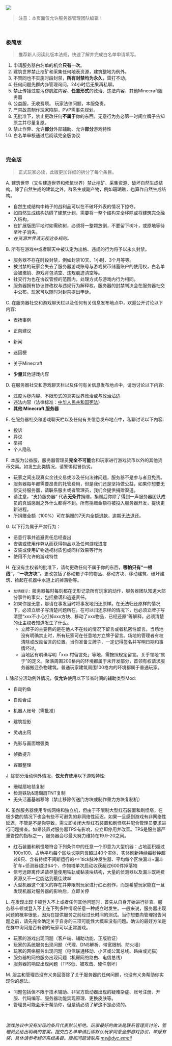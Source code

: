 ![](https://tigerdingcom-1258728659.cos.ap-shanghai.myqcloud.com/Wiki/agreement/agreement.png)

> 注意：本页面仅允许服务器管理团队编辑！  

<br>

### 极简版

> 推荐新人阅读此版本法规，快速了解并完成白名单申请填写。

1. 申请服务器白名单的机会**只有一次**。
2. 建筑世界禁止挖矿和采集任何地表资源，建筑整地为例外。
3. 不赞同也不实施时段封禁，**所有封禁均为永久**，雷打不动。 
4. 任何问题先群内@管理询问，24小时后无果再私聊。
5. 禁止传播过度污秽肮脏内容、**任意形式**的政治、违法内容、其他Minecraft服务器
6. 公益服，无收费项。 玩家法律问题，本服免责。
7. 严禁故意制作玩家陷阱，PVP需事先规划。
8. 无批准下，禁止更改任何**不属于**你的东西。无意行为务必第一时间立牌子告知原主并尽量复原。
10. 禁止作弊、允许**部分**外部辅助、允许**部分**游戏特性
10. 白名单审核通过后阅读完全版协议

<br>

### 完全版

> 正式玩家必读，此版更加详细的拆分了每个条目。

A. 建筑世界（又名建造世界和修筑世界）禁止挖矿、采集资源、破坏自然生成结构。除了自然生成的建筑之外，群系生成副产物，例如珊瑚礁，也算作自然生成结构。

- 自然生成结构中箱子的战利品可以在不破坏外表的情况下掠夺。
- 如自然生成结构妨碍了建筑计划，需要将一整个结构完全移除或将建筑完全融入结构。
- 在扩展版图平地时如需砍树，必须将一整颗放倒，不要留下树叶，或原地等待至叶子消失。
- *在资源世界请无视这条规则。*

B. 所有在游戏中或者聊天中被认定为出格、违规的行为将予以永久封禁。

- 服务器不存在时段封禁，例如封禁10天、1小时、3个月等等。
- 被封禁的玩家会失去了服务器游戏账号与游戏货币储蓄账户的使用权，白名单会被撤销、游戏背包清空、违规痕迹清空等。
- 社交行为也在协议管控的范围内，处理方式与游戏内行为相同。
- 服务器拥有协议修改权与违规行为解释权。服务器的封禁判决会在服务器社交中公布。玩家可以随时对封禁提出申诉。

C. 在服务器社交和游戏聊天栏以及任何有关信息发布地点中，欢迎公开讨论以下内容:

- 表扬事例

- 正向建议

- 新闻

- 迷因梗

- 关于Minecraft

- **少量**其他游戏内容

D. 在服务器社交和游戏聊天栏以及任何有关信息发布地点中，请勿讨论以下内容:

- 过度污秽内容、不限形式的真实世界政治或与政治沾边
- 违法内容（法律标准：[中华人民共和国宪法](https://zh.wikipedia.org/wiki/中华人民共和国宪法)）
- **其他 Minecraft 服务器**

E. 在服务器社交和游戏聊天栏以及任何有关信息发布地点中，私聊讨论以下内容:

- 投诉
- 异议
- 举报
- 个人隐私

F. 本服为公益服，服务器管理员**完全不可能**会和玩家进行游戏货币以外的其他货币交易。如发生此类情况，请警惕假冒伪劣。

- 玩家之间出现真实金钱交易或涉及任何法律问题，服务器不是参与者且免责。
- 服务器每年都需要昂贵的托管费用，但是我们还是坚持做公益，如果你想要无偿支持服务器，请联系服主或者管理员，我们会提供捐赠渠道。
- 请注意，“支持服务器” 代表**无条件**捐赠，捐赠后你除了得到一声服务器团队成员的真诚感谢之外什么都得不到。所有捐赠金额将被投入服务器开发，提快更新进程。
- 所捐赠全额（100%）可在捐赠的7天内全额退款，逾期无法退还。

G. 以下行为属于严禁行为：

- 恶意行事并逃避责任后经查出
- 安装或使用作弊从而获得物品以及任何游戏进度
- 安装或使用矿物透视材质包或同样效果等行为
- 使用不允许的游戏特性

H. 在没有主权者的批准下，请勿更改任何不属于你的东西，**哪怕只有“一根线”，“一块方块”**。更改包括了移动箱子中的物品、移动方块、移动建筑、破坏建筑、捡起在机器中水道上的掉落物等。

- `友情提示:` 服务器每时每刻都在无形记录所有玩家的动作，服务器团队知道大部分事件的事实，包括撒谎和逃避责任。
- 如果你是无意，那请在事发当时将事发地归还原样。在无法归还原样的情况下，必须立牌子写清楚问题所在。在可以归还原样的情况下，也必须立牌子写清楚“xxx不小心打掉xxx方块、移动了xxx物品，已经还原”等解释，必须清楚的让主权者知道发生了什么。
  - 立牌子的主要目的是在他人不在线的情况下留言或者私密性留言。当场地没有明确禁止时，所有玩家可在任意地方立牌子留言。场地的管理者有权清除或改动留言的位置。当你准备立牌子，一定记得签名并写明日期和事情经过。
  - 当地区有明确写明「xxx 村留言处」等地，需按照规定留言。关乎领地“属于”的定义，聚落周围200格内的环境都属于未开发部分，首领有权请求服务器搬迁杂物建筑。普通玩家建筑周围100格内的环境都属于普通玩家。

I. 除部分活动例外情况，**仅允许**使用以下节省时间的辅助类型Mod:

- 自动钓鱼
- 自动合成
- 机器人账号（需批准）
- 建筑投影
- 灵魂出窍

- 光影与画面增强类
- 帧数提升
- 容器整理

J. 除部分活动例外情况，**仅允许**使用以下游戏特性:

- 珊瑚扇地毯复制
- 检测铁轨&珊瑚扇TNT复制
- 无头活塞基岩移除（禁止移除传送门方块或制作重力方块复制机）

K. 虽然服务器使用专线网络和独立机，但由于不限制大型红石装置和刷怪塔，在极少数的情况下也会有些不可避免的非网络性延迟。如果一旦感到游戏有非网络性延迟，不管是不是你导致，需立即关闭大型红石装置和刷怪塔并配合管理员要求进行问题排查。如果装置对服务器TPS有影响，应立即停用并改善。TPS是服务器严重管控的指标之一，服务器会尽最大努力维持在19.9-20之间。

- 红石装置和刷怪塔符合下列条件中的任意一个即意为大型机器：占地面积超过100x100、占地平均每个区块长期包含超过40个实体、实体刷新持续每秒钟超过8只、含有持续不间断运行的<=1tick脉冲发生器、平均每个区块漏斗+漏斗矿车+侦测器超过64个、作物塔单次启动收获超过600件掉落物
- 信号远距离传递请尽量使用铁轨或黏液块结构，大量的侦测器以及漏斗既耗费资源又不一定能达到最佳效率
- 大型机器这个定义的存在并非限制玩家进行红石创作，而是希望玩家能在一旦发现机器对服务器的影响后，立即关停

L.  在发现出现卡顿登入不上或者任何其他问题时，首先从自身开始进行排查。服务器卡顿或登入不上在下列多种情况任意一种成立时发生。一般来说，服务器出现问题的概率很低，因为在提供服务之前经过长时间的测试。当你想要向管理报告问题之前，请先完全确定关于自身的三项可能性大概率没有问题。确认的最好方法是在群中询问是否有别的玩家可以正常游戏。

- 玩家的游戏出现问题（客户端、辅助功能、正版验证）
- 玩家的系统服务出现问题（代理、DNS解析、带宽限制、防火墙）
- 玩家的网络服务出现问题（电信联通移动、小区或公寓总线、路由或光猫）
- 服务器的网络服务出现问题（机房网络路由、电信总线）
- 服务器的响应出现问题（TPS低、被攻击、硬件崩坏）

M. 服主和管理员没有义务回答除了关于服务器的任何问题，也没有义务帮助你实现你的想法。

- 问题包括但不限于技术辅助、非官方启动器出现的疑难杂症、账号注册、开服、代码编写、服务器功能实现原理、更换皮肤等。
- 管理员可能会乐于帮助你，但是请必须了解这不是必须的。

<br>

*游戏协议中没有出现的条目代表默认拒绝。玩家最好的做法是联系管理员讨论，管理员会给出明确的答案。提交白名单申请后即默认玩家同意全部游戏协议，举报有奖，具体请参考经济系统条目。版权问题请联系 me@dyc.email*